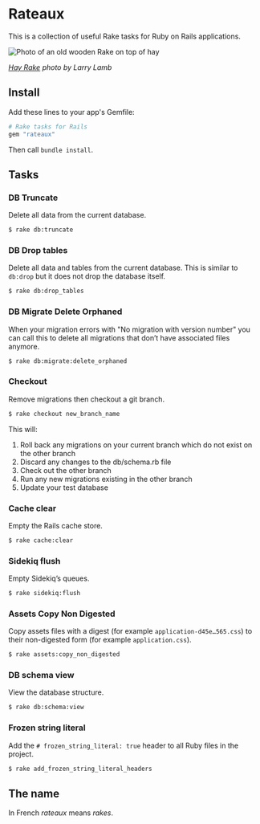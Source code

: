 # Rateaux

This is a collection of useful Rake tasks for Ruby on Rails applications.

![Photo of an old wooden Rake on top of hay](https://github.com/user-attachments/assets/a1549ae8-a20f-4c87-a634-4298223bbb6e)

_[Hay Rake](https://www.flickr.com/photos/49708076@N05/23047850374/) photo by Larry Lamb_

## Install

Add these lines to your app's Gemfile:

```ruby
# Rake tasks for Rails
gem "rateaux"
```

Then call `bundle install`.


## Tasks

### DB Truncate

Delete all data from the current database.

```sh
$ rake db:truncate
```

### DB Drop tables

Delete all data and tables from the current database. This is similar to
`db:drop` but it does not drop the database itself.

```sh
$ rake db:drop_tables
```

### DB Migrate Delete Orphaned

When your migration errors with "No migration with version number" you can call
this to delete all migrations that don’t have associated files anymore.

```sh
$ rake db:migrate:delete_orphaned
```

### Checkout

Remove migrations then checkout a git branch.

```sh
$ rake checkout new_branch_name
```

This will:

1. Roll back any migrations on your current branch which do not exist on the
   other branch
2. Discard any changes to the db/schema.rb file
3. Check out the other branch
4. Run any new migrations existing in the other branch
5. Update your test database

### Cache clear

Empty the Rails cache store.

```sh
$ rake cache:clear
```

### Sidekiq flush

Empty Sidekiq’s queues.

```sh
$ rake sidekiq:flush
```

### Assets Copy Non Digested

Copy assets files with a digest (for example `application-d45e…565.css`)
to their non-digested form (for example `application.css`).

```sh
$ rake assets:copy_non_digested
```

### DB schema view

View the database structure.

```sh
$ rake db:schema:view
```

### Frozen string literal

Add the `# frozen_string_literal: true` header to all Ruby files in the project.

```sh
$ rake add_frozen_string_literal_headers
```

## The name

In French _rateaux_ means _rakes_.
